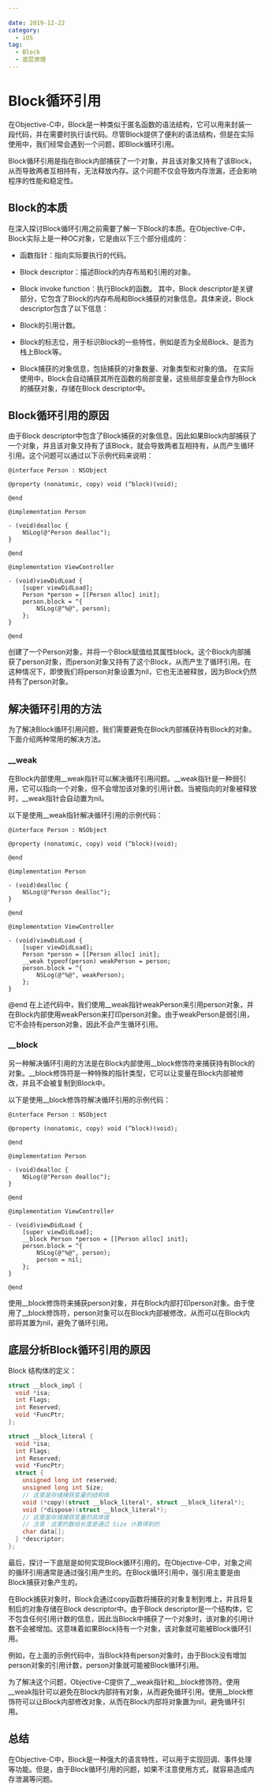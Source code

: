 ```yaml
---
 
date: 2019-12-22
category:
  - iOS
tag:
  - Block
  - 底层原理
---
```


# Block循环引用

在Objective-C中，Block是一种类似于匿名函数的语法结构，它可以用来封装一段代码，并在需要时执行该代码。尽管Block提供了便利的语法结构，但是在实际使用中，我们经常会遇到一个问题，即Block循环引用。

Block循环引用是指在Block内部捕获了一个对象，并且该对象又持有了该Block，从而导致两者互相持有，无法释放内存。这个问题不仅会导致内存泄漏，还会影响程序的性能和稳定性。

## Block的本质

在深入探讨Block循环引用之前需要了解一下Block的本质。在Objective-C中，Block实际上是一种OC对象，它是由以下三个部分组成的：

- 函数指针：指向实际要执行的代码。
- Block descriptor：描述Block的内存布局和引用的对象。
- Block invoke function：执行Block的函数。
其中，Block descriptor是关键部分，它包含了Block的内存布局和Block捕获的对象信息。具体来说，Block descriptor包含了以下信息：

- Block的引用计数。
- Block的标志位，用于标识Block的一些特性，例如是否为全局Block、是否为栈上Block等。
- Block捕获的对象信息，包括捕获的对象数量、对象类型和对象的值。
在实际使用中，Block会自动捕获其所在函数的局部变量，这些局部变量会作为Block的捕获对象，存储在Block descriptor中。

## Block循环引用的原因
由于Block descriptor中包含了Block捕获的对象信息，因此如果Block内部捕获了一个对象，并且该对象又持有了该Block，就会导致两者互相持有，从而产生循环引用。这个问题可以通过以下示例代码来说明：

``` objc
@interface Person : NSObject

@property (nonatomic, copy) void (^block)(void);

@end

@implementation Person

- (void)dealloc {
    NSLog(@"Person dealloc");
}

@end

@implementation ViewController

- (void)viewDidLoad {
    [super viewDidLoad];
    Person *person = [[Person alloc] init];
    person.block = ^{
        NSLog(@"%@", person);
    };
}

@end
```
创建了一个Person对象，并将一个Block赋值给其属性block。这个Block内部捕获了person对象，而person对象又持有了这个Block，从而产生了循环引用。在这种情况下，即使我们将person对象设置为nil，它也无法被释放，因为Block仍然持有了person对象。


## 解决循环引用的方法
为了解决Block循环引用问题，我们需要避免在Block内部捕获持有Block的对象。下面介绍两种常用的解决方法。

### __weak
在Block内部使用__weak指针可以解决循环引用问题。__weak指针是一种弱引用，它可以指向一个对象，但不会增加该对象的引用计数。当被指向的对象被释放时，__weak指针会自动置为nil。

以下是使用__weak指针解决循环引用的示例代码：

``` objc
@interface Person : NSObject

@property (nonatomic, copy) void (^block)(void);

@end

@implementation Person

- (void)dealloc {
    NSLog(@"Person dealloc");
}

@end

@implementation ViewController

- (void)viewDidLoad {
    [super viewDidLoad];
    Person *person = [[Person alloc] init];
    __weak typeof(person) weakPerson = person;
    person.block = ^{
        NSLog(@"%@", weakPerson);
    };
}
```

@end
在上述代码中，我们使用__weak指针weakPerson来引用person对象，并在Block内部使用weakPerson来打印person对象。由于weakPerson是弱引用，它不会持有person对象，因此不会产生循环引用。

### __block
另一种解决循环引用的方法是在Block内部使用__block修饰符来捕获持有Block的对象。__block修饰符是一种特殊的指针类型，它可以让变量在Block内部被修改，并且不会被复制到Block中。

以下是使用__block修饰符解决循环引用的示例代码：

``` objc
@interface Person : NSObject

@property (nonatomic, copy) void (^block)(void);

@end

@implementation Person

- (void)dealloc {
    NSLog(@"Person dealloc");
}

@end

@implementation ViewController

- (void)viewDidLoad {
    [super viewDidLoad];
    __block Person *person = [[Person alloc] init];
    person.block = ^{
        NSLog(@"%@", person);
        person = nil;
    };
}

@end
```
使用__block修饰符来捕获person对象，并在Block内部打印person对象。由于使用了__block修饰符，person对象可以在Block内部被修改，从而可以在Block内部将其置为nil，避免了循环引用。


## 底层分析Block循环引用的原因
Block 结构体的定义：
``` objectivec
struct __block_impl {
  void *isa;
  int Flags;
  int Reserved;
  void *FuncPtr;
};

struct __block_literal {
  void *isa;
  int Flags;
  int Reserved;
  void *FuncPtr;
  struct {
    unsigned long int reserved;
    unsigned long int Size;
    // 这里是存储捕获变量的结构体
    void (*copy)(struct __block_literal*, struct __block_literal*);
    void (*dispose)(struct __block_literal*);
    // 这里是存储捕获变量的具体值
    // 注意：这里的数组长度是通过 Size 计算得到的
    char data[];
  } *descriptor;
};
```
最后，探讨一下底层是如何实现Block循环引用的。在Objective-C中，对象之间的循环引用通常是通过强引用产生的。在Block循环引用中，强引用主要是由Block捕获对象产生的。<br>

在Block捕获对象时，Block会通过copy函数将捕获的对象复制到堆上，并且将复制后的对象存储在Block descriptor中。由于Block descriptor是一个结构体，它不包含任何引用计数的信息，因此当Block中捕获了一个对象时，该对象的引用计数不会被增加。这意味着如果Block持有一个对象，该对象就可能被Block循环引用。<br>

例如，在上面的示例代码中，当Block持有person对象时，由于Block没有增加person对象的引用计数，person对象就可能被Block循环引用。<br>

为了解决这个问题，Objective-C提供了__weak指针和__block修饰符。使用__weak指针可以避免在Block内部持有对象，从而避免循环引用。使用__block修饰符可以让Block内部修改对象，从而在Block内部将对象置为nil，避免循环引用。

## 总结
在Objective-C中，Block是一种强大的语言特性，可以用于实现回调、事件处理等功能。但是，由于Block循环引用的问题，如果不注意使用方式，就容易造成内存泄漏等问题。